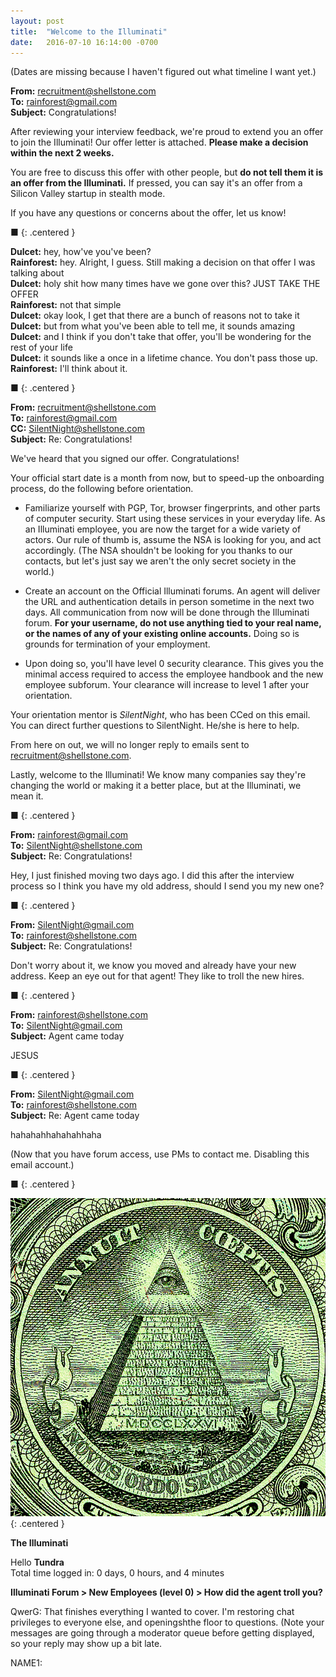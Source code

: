 ```yaml
---
layout: post
title:  "Welcome to the Illuminati"
date:   2016-07-10 16:14:00 -0700
---
```


(Dates are missing because I haven't figured out what timeline I want
yet.)

**From:** recruitment@shellstone.com  
**To:** rainforest@gmail.com  
**Subject:** Congratulations!

After reviewing your interview feedback, we're proud to extend you an offer
to join the Illuminati! Our offer letter is attached. **Please make a decision
within the next 2 weeks.**

You are free to discuss this offer with other people, but **do not tell them
it is an offer from the Illuminati.** If pressed, you can say it's an offer from
a Silicon Valley startup in stealth mode.

If you have any questions or concerns about the offer, let us know!

■
{: .centered }

**Dulcet:** hey, how've you've been?  
**Rainforest:** hey. Alright, I guess. Still making a decision on that
offer I was talking about  
**Dulcet:** holy shit how many times have we gone over this? JUST TAKE THE OFFER  
**Rainforest:** not that simple  
**Dulcet:** okay look, I get that there are a bunch of reasons not to take it  
**Dulcet:** but from what you've been able to tell me, it sounds amazing  
**Dulcet:** and I think if you don't take that offer, you'll be wondering for
the rest of your life  
**Dulcet:** it sounds like a once in a lifetime chance. You don't pass those up.
**Rainforest:** I'll think about it.

■
{: .centered }

**From:** recruitment@shellstone.com  
**To:** rainforest@gmail.com  
**CC:** SilentNight@shellstone.com  
**Subject:** Re: Congratulations!

We've heard that you signed our offer. Congratulations!

Your official start date is a month from now, but to speed-up the
onboarding process, do the following before orientation.

* Familiarize yourself with PGP, Tor, browser fingerprints, and other parts of computer
security. Start using these services in your everyday life.
As an Illuminati employee, you are now the target for a wide variety
of actors. Our rule of thumb is, assume the NSA is looking for you, and act
accordingly. (The NSA shouldn't be looking for you thanks to our contacts,
but let's just say we aren't the only secret society in the world.)

* Create an account on the Official Illuminati forums. An agent will deliver
the URL and authentication details in person sometime in the next two days.
All communication from now will be done through the Illuminati forum.
**For your username, do not use anything tied to your real name, or the
names of any of your existing online accounts.**
Doing so is grounds for termination of your employment.

* Upon doing so, you'll have level 0 security clearance.
This gives you the minimal access required to access the employee
handbook and the new employee subforum. Your clearance will increase to
level 1 after your orientation.

Your orientation mentor is *SilentNight*, who has been CCed on this email.
You can direct further questions to SilentNight. He/she is here to help.

From here on out, we will no longer reply to emails sent to
recruitment@shellstone.com.

Lastly, welcome to the Illuminati! We know many companies say they're changing
the world or making it a better place, but at the Illuminati, we mean it.

■
{: .centered }

**From:** rainforest@gmail.com  
**To:** SilentNight@shellstone.com  
**Subject:** Re: Congratulations!

Hey, I just finished moving two days ago. I did this after the interview
process so I think you have my old address, should I send you my new one?

■
{: .centered }


**From:** SilentNight@gmail.com  
**To:** rainforest@shellstone.com  
**Subject:** Re: Congratulations!

Don't worry about it, we know you moved and already have your new address.
Keep an eye out for that agent! They like to troll the new hires.

■
{: .centered }

**From:** rainforest@shellstone.com  
**To:** SilentNight@gmail.com  
**Subject:** Agent came today

JESUS

■
{: .centered }

**From:** SilentNight@gmail.com  
**To:** rainforest@shellstone.com  
**Subject:** Re: Agent came today

hahahahhahahahhaha

(Now that you have forum access, use PMs to contact me.
Disabling this email account.)

■
{: .centered }

![Eye of Providence](/public/illuminati/eye.jpg)
{: .centered }

**The Illuminati**

Hello **Tundra**  
Total time logged in: 0 days, 0 hours, and 4 minutes

**Illuminati Forum > New Employees (level 0) > How did the agent troll you?**




QwerG: That finishes everything I wanted to cover. I'm restoring chat privileges
to everyone else, and openingshthe floor to questions. (Note your messages are
going through a moderator queue before getting displayed, so your reply may
show up a bit late.

NAME1: 
